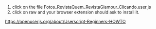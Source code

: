 1. click on the file Fotos_RevistaQuem_RevistaGlamour_Clicando.user.js
2. click on raw and your browser extension should ask to install it.

https://openuserjs.org/about/Userscript-Beginners-HOWTO
